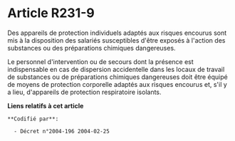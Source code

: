# Article R231-9

Des appareils de protection individuels adaptés aux risques encourus sont mis à la disposition des salariés susceptibles
d'être exposés à l'action des substances ou des préparations chimiques dangereuses.

Le personnel d'intervention ou de secours dont la présence est indispensable en cas de dispersion accidentelle dans les
locaux de travail de substances ou de préparations chimiques dangereuses doit être équipé de moyens de protection corporelle
adaptés aux risques encourus et, s'il y a lieu, d'appareils de protection respiratoire isolants.

**Liens relatifs à cet article**

	**Codifié par**:

	  - Décret n°2004-196 2004-02-25
